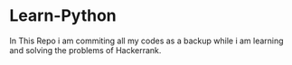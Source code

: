 # Learn-Python

In This Repo i am commiting all my codes as a backup while i am learning and solving the problems of Hackerrank.
